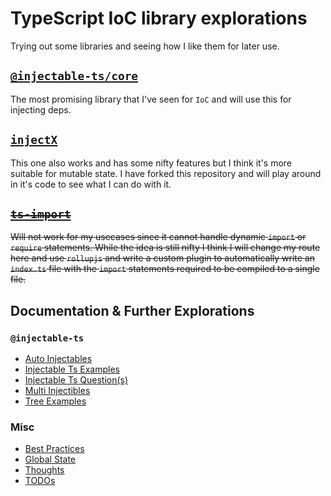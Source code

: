 # TypeScript IoC library explorations
Trying out some libraries and seeing how I like them for later use.

## [`@injectable-ts/core`](https://github.com/raveclassic/injectable-ts/blob/main/packages/core/README.md)
The most promising library that I've seen for `IoC` and will use this for injecting deps.

## [`injectX`](https://www.npmjs.com/package/injectx)
This one also works and has some nifty features but I think it's more suitable for mutable state. I have forked this repository and will play around in it's code to see what I can do with it.

## ~~[`ts-import`](https://www.npmjs.com/package/ts-import)~~
~~Will not work for my usecases since it cannot handle dynamic `import` or `require` statements. While the idea is still nifty I think I will change my route here and use `rollupjs` and write a custom plugin to automatically write an `index.ts` file with the `import` statements required to be compiled to a single file.~~

## Documentation & Further Explorations
### `@injectable-ts`
- [Auto Injectables](./docs/auto-injectable.md)
- [Injectable Ts Examples](./docs/injectable-ts.examples.md)
- [Injectable Ts Question(s)](./docs/intjectable-ts-question.md)
- [Multi Injectibles](./docs/multi-injectable-funcs.md)
- [Tree Examples](./docs/tree.examples.md)

### Misc
- [Best Practices](./docs/best-practices.md)
- [Global State](./docs/global-state.md)
- [Thoughts](./docs/thoughts.md)
- [TODOs](./docs/todos.md)

